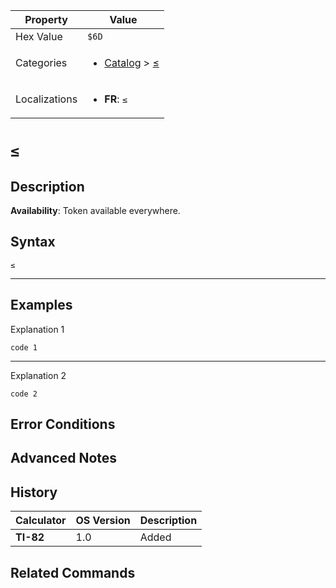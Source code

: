 | Property      | Value |
|---------------|-------|
| Hex Value     | `$6D`|
| Categories    | <ul><li>[Catalog](../categories/Catalog.md) > [≤](../categories/Catalog.md#≤)</li></ul> |
| Localizations | <ul><li><b>FR</b>: `≤`</li></ul> |

# `≤`

## Description



<b>Availability</b>: Token available everywhere.

## Syntax
`≤`

<hr>

## Examples

Explanation 1
```ti-basic
code 1
```
---
Explanation 2
```ti-basic
code 2
```

## Error Conditions


## Advanced Notes


## History
| Calculator | OS Version | Description |
|------------|------------|-------------|
| <b>TI-82</b> | 1.0 | Added

## Related Commands

    